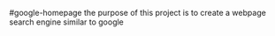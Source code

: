 #google-homepage
the purpose of this project is to create a webpage search engine similar to google




